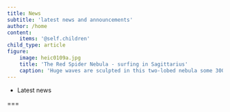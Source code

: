 ```yaml
---
title: News
subtitle: 'latest news and announcements'
author: /home
content:
    items: '@self.children'
child_type: article
figure:
    image: heic0109a.jpg
    title: 'The Red Spider Nebula - surfing in Sagittarius'
    caption: 'Huge waves are sculpted in this two-lobed nebula some 3000 light-years away in the constellation of Sagittarius. This warm planetary nebula harbours one of the hottest stars known and its powerful stellar winds generate waves 100 billion kilometres high. The waves are caused by supersonic shocks, formed when the local gas is compressed and heated in front of the rapidly expanding lobes. The atoms caught in the shock emit the spectacular radiation seen in this image.'
---
```


- Latest news

===
